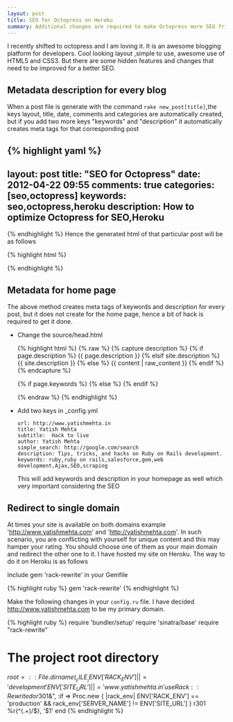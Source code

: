 ```yaml
---
layout: post
title: SEO for Octopress on Heroku
summary: Additional changes are required to make Octopress more SEO friendly.
---
```


I recently shifted to octopress and I am loving it. It is an awesome blogging platform for developers.
Cool looking layout ,simple to use, awesome use of HTML5 and CSS3.
But there are some hidden features and changes that need to be improved for a better SEO.

## Metadata description for every blog

When a post file is generate with the command `rake new_post[title]`,the keys layout, title, date, comments and
categories  are automatically created, but if you add two more keys "keywords" and "description" it automatically
creates meta tags for that corresponding post

{% highlight yaml %}
---
layout: post
title: "SEO for Octopress"
date: 2012-04-22 09:55
comments: true
categories: [seo,octopress]
keywords: seo,octopress,heroku
description: How to optimize Octopress for SEO,Heroku
---
{% endhighlight %}
Hence the generated html of that particular post will be as follows

{% highlight html %}
<title>SEO for Octopress </title>
<meta name="author" content="Yatish Mehta">
<meta name="description" content="How to optimize Octopress for SEO">
<meta name="keywords" content="seo,octopress">
{% endhighlight %}

## Metadata for home page

The above method creates meta tags of keywords and description for every post,
but it does not create for the home page,
hence a bit of hack is required to get it done.


  * Change the source/head.html
    
    {% highlight html %}
    {% raw  %}
    <meta name="author" content="{{ site.author }}">
    {% capture description %}
    {% if page.description %}
      {{ page.description }}
    {% elsif site.description %}
      {{ site.description }}
    {% else %}
      {{ content | raw_content }}
    {% endif %}
    {% endcapture %}
    
    <meta name="description" content="{{ description | strip_html | condense_spaces | truncate:150 }}">
    {% if page.keywords %}
      <meta name="keywords" content="{{ page.keywords }}">
    {% else %}
      <meta name="keywords" content="{{ site.keywords }}">
    {% endif %}
    
    {% endraw %}
    {% endhighlight %}
    
  * Add two keys in _config.yml
  
    ```
    url: http://www.yatishmehta.in
    title: Yatish Mehta
    subtitle:  Hack to live
    author: Yatish Mehta
    simple_search: http://google.com/search
    description: Tips, tricks, and hacks on Ruby on Rails development.
    keywords: ruby,ruby on rails,salesforce,gem,web development,Ajax,SEO,scraping
    ```
    This will add keywords and description in your homepage as well which very important considering the SEO
    
    
## Redirect to single domain

At times your site is available on both domains example 'http://www.yatishmehta.com' and 'http://yatishmehta.com'.
In such scenario, you are conflicting with yourself for unique content and this may hamper your rating.
You should choose one of them as your main domain and redirect the other one to it. I have hosted my site on Heroku.
The way to do it on Heroku is as follows

Include gem 'rack-rewrite' in your Gemfile

{% highlight ruby %}
gem 'rack-rewrite'
{% endhighlight %}

Make the following changes in your `config.ru` file. I have decided http://www.yatishmehta.com to be my primary domain.

{% highlight ruby %}
require 'bundler/setup'
require 'sinatra/base'
require "rack-rewrite"
# The project root directory
$root = ::File.dirname(__FILE__)
ENV['RACK_ENV'] ||= 'development'
ENV['SITE_URL'] ||= 'www.yatishmehta.in'
use Rack::Rewrite do
  r301 %r{.*}, "http://#{ENV['SITE_URL']}$&", :if => Proc.new { |rack_env|
    ENV['RACK_ENV'] == 'production' && rack_env['SERVER_NAME'] != ENV['SITE_URL']
  }
  r301 %r{^(.+)/$}, '$1'
end
{% endhighlight %}